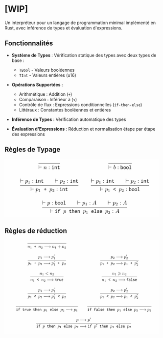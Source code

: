 # [WIP] 

Un interpréteur pour un langage de programmation minimal implémenté en Rust, avec inférence de types et évaluation d'expressions.

## Fonctionnalités

- **Système de Types** : Vérification statique des types avec deux types de base :
  - `TBool` - Valeurs booléennes
  - `TInt` - Valeurs entières (u16)

- **Opérations Supportées** :
  - Arithmétique : Addition (`+`)
  - Comparaison : Inférieur à (`<`)
  - Contrôle de flux : Expressions conditionnelles (`if-then-else`)
  - Littéraux : Constantes booléennes et entières

- **Inférence de Types** : Vérification automatique des types 
- **Évaluation d'Expressions** : Réduction et normalisation étape par étape des expressions


## Règles de Typage

![alt text](image-1.png)

## Règles de réduction 

![alt text](image-2.png)

